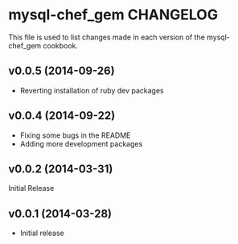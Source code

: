 mysql-chef_gem CHANGELOG
========================
This file is used to list changes made in each version of the mysql-chef_gem cookbook.

v0.0.5 (2014-09-26)
-------------------
- Reverting installation of ruby dev packages

v0.0.4 (2014-09-22)
-------------------
- Fixing some bugs in the README
- Adding more development packages

v0.0.2 (2014-03-31)
-------------------
Initial Release


v0.0.1 (2014-03-28)
-------------------
- Initial release
